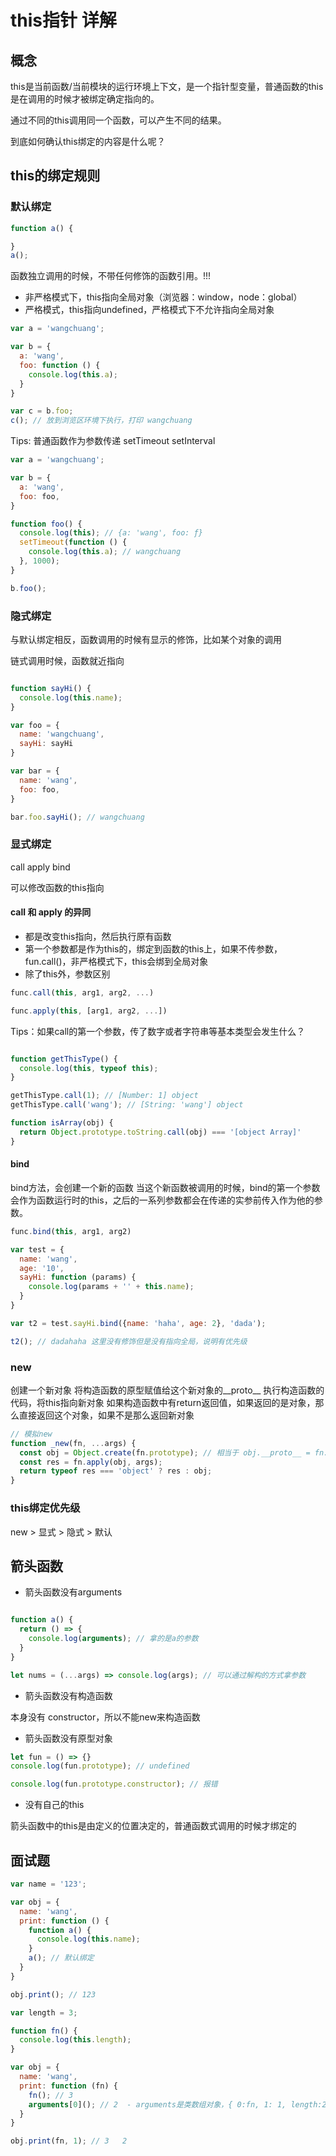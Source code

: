 # this指针 详解

## 概念

this是当前函数/当前模块的运行环境上下文，是一个指针型变量，普通函数的this是在调用的时候才被绑定确定指向的。

通过不同的this调用同一个函数，可以产生不同的结果。

到底如何确认this绑定的内容是什么呢？

## this的绑定规则

### 默认绑定

```js
function a() {

}
a();
```
函数独立调用的时候，不带任何修饰的函数引用。!!!

* 非严格模式下，this指向全局对象（浏览器：window，node：global）
* 严格模式，this指向undefined，严格模式下不允许指向全局对象

```js
var a = 'wangchuang';

var b = {
  a: 'wang',
  foo: function () {
    console.log(this.a);
  }
}

var c = b.foo;
c(); // 放到浏览区环境下执行，打印 wangchuang
```

Tips: 普通函数作为参数传递 setTimeout setInterval

```js
var a = 'wangchuang';

var b = {
  a: 'wang',
  foo: foo,
}

function foo() {
  console.log(this); // {a: 'wang', foo: ƒ}
  setTimeout(function () {
    console.log(this.a); // wangchuang
  }, 1000);
}

b.foo();
```

### 隐式绑定

与默认绑定相反，函数调用的时候有显示的修饰，比如某个对象的调用

链式调用时候，函数就近指向

```js

function sayHi() {
  console.log(this.name);
}

var foo = {
  name: 'wangchuang',
  sayHi: sayHi
}

var bar = {
  name: 'wang',
  foo: foo,
}

bar.foo.sayHi(); // wangchuang
```

### 显式绑定

call apply bind

可以修改函数的this指向

#### call 和 apply 的异同

* 都是改变this指向，然后执行原有函数
* 第一个参数都是作为this的，绑定到函数的this上，如果不传参数，fun.call()，非严格模式下，this会绑到全局对象
* 除了this外，参数区别

```js
func.call(this, arg1, arg2, ...)

func.apply(this, [arg1, arg2, ...])

```

Tips：如果call的第一个参数，传了数字或者字符串等基本类型会发生什么？

```js

function getThisType() {
  console.log(this, typeof this);
}

getThisType.call(1); // [Number: 1] object
getThisType.call('wang'); // [String: 'wang'] object

function isArray(obj) {
  return Object.prototype.toString.call(obj) === '[object Array]'
}
```

#### bind

bind方法，会创建一个新的函数
当这个新函数被调用的时候，bind的第一个参数会作为函数运行时的this，之后的一系列参数都会在传递的实参前传入作为他的参数。

```js
func.bind(this, arg1, arg2)

```

```js
var test = {
  name: 'wang',
  age: '10',
  sayHi: function (params) {
    console.log(params + '' + this.name);
  }
}

var t2 = test.sayHi.bind({name: 'haha', age: 2}, 'dada');

t2(); // dadahaha 这里没有修饰但是没有指向全局，说明有优先级
```

### new

创建一个新对象
将构造函数的原型赋值给这个新对象的__proto__
执行构造函数的代码，将this指向新对象
如果构造函数中有return返回值，如果返回的是对象，那么直接返回这个对象，如果不是那么返回新对象

```js
// 模拟new
function _new(fn, ...args) {
  const obj = Object.create(fn.prototype); // 相当于 obj.__proto__ = fn.prototype
  const res = fn.apply(obj, args);
  return typeof res === 'object' ? res : obj;
}

```

### this绑定优先级

new > 显式 > 隐式 > 默认




## 箭头函数

* 箭头函数没有arguments

```js

function a() {
  return () => {
    console.log(arguments); // 拿的是a的参数
  }
}

let nums = (...args) => console.log(args); // 可以通过解构的方式拿参数

```

* 箭头函数没有构造函数

本身没有 constructor，所以不能new来构造函数

* 箭头函数没有原型对象

```js
let fun = () => {}
console.log(fun.prototype); // undefined

console.log(fun.prototype.constructor); // 报错

```

* 没有自己的this

箭头函数中的this是由定义的位置决定的，普通函数式调用的时候才绑定的

## 面试题

```js
var name = '123';

var obj = {
  name: 'wang',
  print: function () {
    function a() {
      console.log(this.name);
    }
    a(); // 默认绑定
  }
}

obj.print(); // 123
```

```js
var length = 3;

function fn() {
  console.log(this.length);
}

var obj = {
  name: 'wang',
  print: function (fn) {
    fn(); // 3
    arguments[0](); // 2  - arguments是类数组对象，{ 0:fn, 1: 1, length:2 }，它有个length
  }
}

obj.print(fn, 1); // 3   2

```







